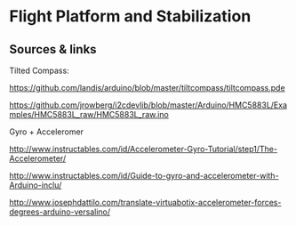 Flight Platform and Stabilization 
=================================


Sources & links 
---------------

Tilted Compass:

https://github.com/landis/arduino/blob/master/tiltcompass/tiltcompass.pde

https://github.com/jrowberg/i2cdevlib/blob/master/Arduino/HMC5883L/Examples/HMC5883L_raw/HMC5883L_raw.ino



Gyro + Acceleromer 


http://www.instructables.com/id/Accelerometer-Gyro-Tutorial/step1/The-Accelerometer/


http://www.instructables.com/id/Guide-to-gyro-and-accelerometer-with-Arduino-inclu/

http://www.josephdattilo.com/translate-virtuabotix-accelerometer-forces-degrees-arduino-versalino/



